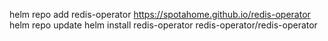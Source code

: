 helm repo add redis-operator https://spotahome.github.io/redis-operator
helm repo update
helm install redis-operator redis-operator/redis-operator

